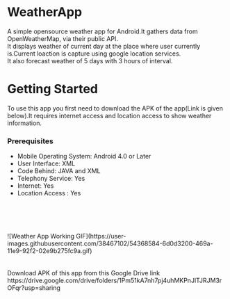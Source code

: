 # WeatherApp
A simple opensource weather app for Android.It gathers data from OpenWeatherMap, via their public API.<br>
It displays weather of current day at the place where user currently is.Current loaction is capture using google location services.<br>
It also forecast weather of 5 days with 3 hours of interval.<br>
# Getting Started
To use this app you first need to download the APK of the app(Link is given below).It requires internet access and location access to show  weather information.<br>
<h3>Prerequisites</h3>
<ul>
  <li>Mobile Operating System: Android 4.0 or Later</li>
  <li>User Interface: XML</li>
  <li>Code Behind: JAVA and XML</li>
  <li>Telephony Service: Yes</li>
  <li>Internet: Yes</li>
  <li>Location Access : Yes</li>
</ul>
<br><br><br><br>![Weather App Working GIF](https://user-images.githubusercontent.com/38467102/54368584-6d0d3200-469a-11e9-92f2-02e9b275fc9a.gif)
<br><br>
<br>Download APK of this app from this Google Drive link<br>
https://drive.google.com/drive/folders/1Pm51kA7nh7pj4uhMKPnJlTJRJM3rOFqr?usp=sharing
